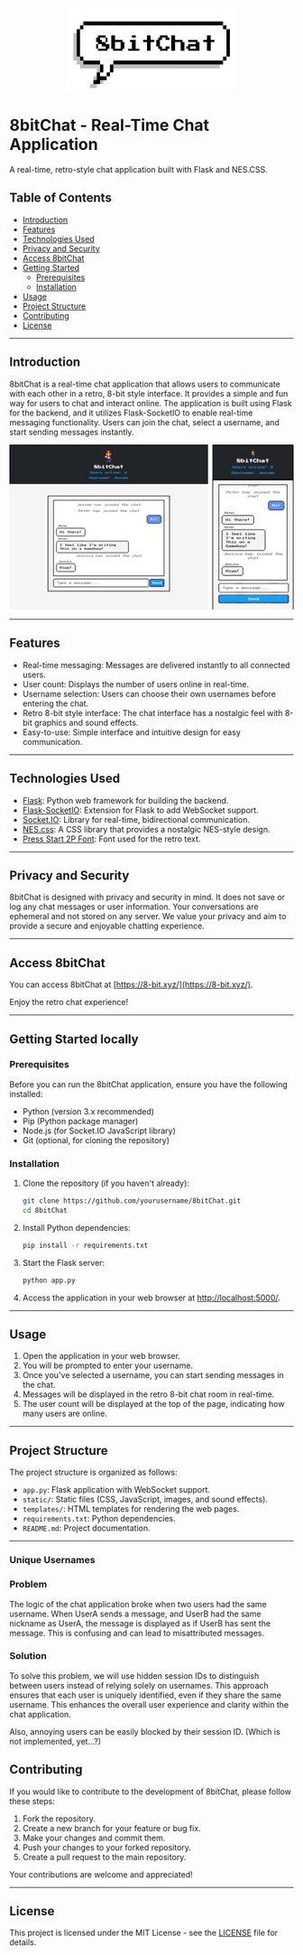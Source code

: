 <p align="center">
  <img src="./docs/logo.svg" alt="8bitChat" width="300" height="150">
</p>

# 8bitChat - Real-Time Chat Application
A real-time, retro-style chat application built with Flask and NES.CSS.
## Table of Contents

- [Introduction](#introduction)
- [Features](#features)
- [Technologies Used](#technologies-used)
- [Privacy and Security](#privacy-and-security)
- [Access 8bitChat](#access-8bitchat)
- [Getting Started](#getting-started)
  - [Prerequisites](#prerequisites)
  - [Installation](#installation)
- [Usage](#usage)
- [Project Structure](#project-structure)
- [Contributing](#contributing)
- [License](#license)

---

## Introduction

8bitChat is a real-time chat application that allows users to communicate with each other in a retro, 8-bit style interface. It provides a simple and fun way for users to chat and interact online. The application is built using Flask for the backend, and it utilizes Flask-SocketIO to enable real-time messaging functionality. Users can join the chat, select a username, and start sending messages instantly.

![8bitChat](./docs/screenshot.svg)

---

## Features

- Real-time messaging: Messages are delivered instantly to all connected users.
- User count: Displays the number of users online in real-time.
- Username selection: Users can choose their own usernames before entering the chat.
- Retro 8-bit style interface: The chat interface has a nostalgic feel with 8-bit graphics and sound effects.
- Easy-to-use: Simple interface and intuitive design for easy communication.

---

## Technologies Used

- [Flask](https://flask.palletsprojects.com/): Python web framework for building the backend.
- [Flask-SocketIO](https://flask-socketio.readthedocs.io/): Extension for Flask to add WebSocket support.
- [Socket.IO](https://socket.io/): Library for real-time, bidirectional communication.
- [NES.css](https://nostalgic-css.github.io/NES.css/): A CSS library that provides a nostalgic NES-style design.
- [Press Start 2P Font](https://fonts.cdnfonts.com/css/press-start-2p): Font used for the retro text.

---

## Privacy and Security

8bitChat is designed with privacy and security in mind. It does not save or log any chat messages or user information. Your conversations are ephemeral and not stored on any server. We value your privacy and aim to provide a secure and enjoyable chatting experience.

---

## Access 8bitChat

You can access 8bitChat at [https://8-bit.xyz/](https://8-bit.xyz/). 

Enjoy the retro chat experience!

---

## Getting Started locally

### Prerequisites

Before you can run the 8bitChat application, ensure you have the following installed:

- Python (version 3.x recommended)
- Pip (Python package manager)
- Node.js (for Socket.IO JavaScript library)
- Git (optional, for cloning the repository)

### Installation

1. Clone the repository (if you haven't already):

   ```bash
   git clone https://github.com/yourusername/8bitChat.git
   cd 8bitChat
   ```

2. Install Python dependencies:

   ```bash
   pip install -r requirements.txt
   ```


3. Start the Flask server:

   ```bash
   python app.py
   ```

4. Access the application in your web browser at [http://localhost:5000/](http://localhost:5000/).

---

## Usage

1. Open the application in your web browser.
2. You will be prompted to enter your username.
3. Once you've selected a username, you can start sending messages in the chat.
4. Messages will be displayed in the retro 8-bit chat room in real-time.
5. The user count will be displayed at the top of the page, indicating how many users are online.

---

## Project Structure

The project structure is organized as follows:

- `app.py`: Flask application with WebSocket support.
- `static/`: Static files (CSS, JavaScript, images, and sound effects).
- `templates/`: HTML templates for rendering the web pages.
- `requirements.txt`: Python dependencies.
- `README.md`: Project documentation.

---

### Unique Usernames

### Problem

The logic of the chat application broke when two users had the same username. When UserA sends a message, and UserB had the same nickname as UserA, the message is displayed as if UserB has sent the message. This is confusing and can lead to misattributed messages.

### Solution

To solve this problem, we will use hidden session IDs to distinguish between users instead of relying solely on usernames. This approach ensures that each user is uniquely identified, even if they share the same username. This enhances the overall user experience and clarity within the chat application. 

Also, annoying users can be easily blocked by their session ID. (Which is not implemented, yet...?)

## Contributing

If you would like to contribute to the development of 8bitChat, please follow these steps:

1. Fork the repository.
2. Create a new branch for your feature or bug fix.
3. Make your changes and commit them.
4. Push your changes to your forked repository.
5. Create a pull request to the main repository.

Your contributions are welcome and appreciated!

---

## License

This project is licensed under the MIT License - see the [LICENSE](LICENSE) file for details.
